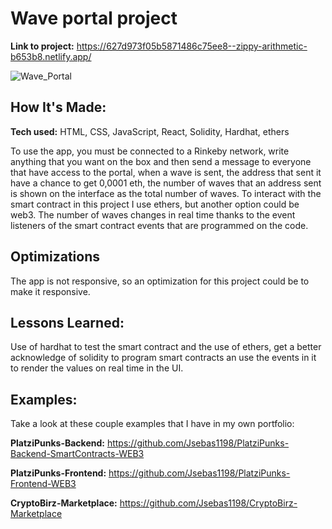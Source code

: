 # Wave portal project

**Link to project:** https://627d973f05b5871486c75ee8--zippy-arithmetic-b653b8.netlify.app/

![Wave_Portal](https://user-images.githubusercontent.com/96799477/168448232-1871a2a5-4eb6-4904-9391-0ddebfc5fc7d.png)

## How It's Made:

**Tech used:** HTML, CSS, JavaScript, React, Solidity, Hardhat, ethers

To use the app, you must be connected to a Rinkeby network, write anything that you want on the box and then send a message to everyone that have access to the portal, when a wave is sent, the address that sent it have a chance to get 0,0001 eth, the number of waves that an address sent is shown on the interface as the total number of waves. To interact with the smart contract in this project I use ethers, but another option could be web3. The number of waves changes in real time thanks to the event listeners of the smart contract events that are programmed on the code.

## Optimizations

The app is not responsive, so an optimization for this project could be to make it responsive.  

## Lessons Learned:

Use of hardhat to test the smart contract and the use of ethers, get a better acknowledge of solidity to program smart contracts an use the events in it to render the values on real time in the UI.

## Examples:
Take a look at these couple examples that I have in my own portfolio:

**PlatziPunks-Backend:** https://github.com/Jsebas1198/PlatziPunks-Backend-SmartContracts-WEB3

**PlatziPunks-Frontend:** https://github.com/Jsebas1198/PlatziPunks-Frontend-WEB3

**CryptoBirz-Marketplace:** https://github.com/Jsebas1198/CryptoBirz-Marketplace


